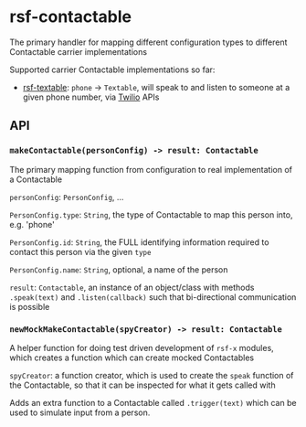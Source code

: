 # rsf-contactable

The primary handler for mapping different configuration types to different Contactable carrier implementations


Supported carrier Contactable implementations so far: 
- [rsf-textable](https://github.com/rapid-sensemaking-framework/rsf-textable): `phone` -> `Textable`, will speak to and listen to someone at a given phone number, via [Twilio](https://www.twilio.com/) APIs


## API

### `makeContactable(personConfig) -> result: Contactable`

The primary mapping function from configuration to real implementation of a Contactable

`personConfig`: `PersonConfig`, ...

`PersonConfig.type`: `String`, the type of Contactable to map this person into, e.g. 'phone'

`PersonConfig.id`: `String`, the FULL identifying information required to contact this person via the given `type`

`PersonConfig.name`: `String`, optional, a name of the person

`result`: `Contactable`, an instance of an object/class with methods `.speak(text)` and `.listen(callback)` such that bi-directional communication is possible


### `newMockMakeContactable(spyCreator) -> result: Contactable`

A helper function for doing test driven development of `rsf-x` modules, which creates a function which can create mocked Contactables

`spyCreator`: a function creator, which is used to create the `speak` function of the Contactable, so that it can be inspected for what it gets called with

Adds an extra function to a Contactable called `.trigger(text)` which can be used to simulate input from a person.
